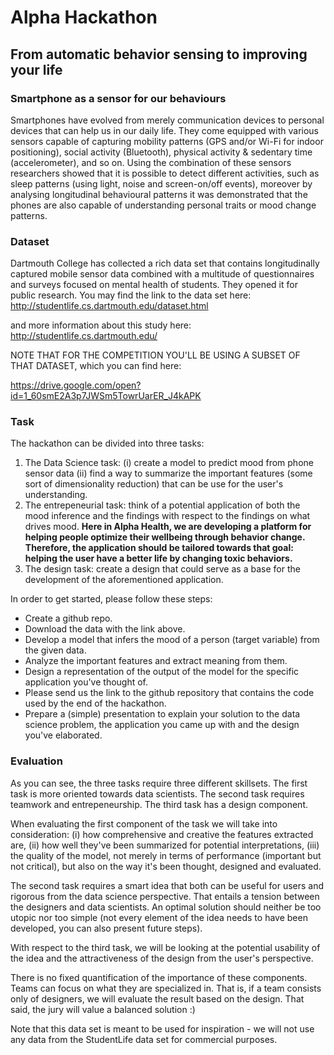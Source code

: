 # Alpha Hackathon

## From automatic behavior sensing to improving your life

### Smartphone as a sensor for our behaviours
 
Smartphones have evolved from merely communication devices to personal devices that can help us in our daily life. They come equipped with various sensors capable of capturing mobility patterns (GPS and/or Wi-Fi for indoor positioning), social activity (Bluetooth), physical activity & sedentary time (accelerometer), and so on. Using the combination of these sensors researchers showed that it is possible to detect different activities, such as sleep patterns (using light, noise and screen-on/off events), moreover by analysing longitudinal behavioural patterns it was demonstrated that the phones are also capable of understanding personal traits or mood change patterns.

### Dataset

Dartmouth College has collected a rich data set that contains longitudinally captured mobile sensor data combined with a multitude of questionnaires and surveys focused on mental health of students. They opened it for public research.
You may find the link to the data set here:
http://studentlife.cs.dartmouth.edu/dataset.html

and more information about this study here:
http://studentlife.cs.dartmouth.edu/

NOTE THAT FOR THE COMPETITION YOU'LL BE USING A SUBSET OF THAT DATASET, which you can find here:

https://drive.google.com/open?id=1_60smE2A3p7JWSm5TowrUarER_J4kAPK

### Task

The hackathon can be divided into three tasks:
1. The Data Science task: (i) create a model to predict mood from phone sensor data (ii) find a way to summarize the important features (some sort of dimensionality reduction) that can be use for the user's understanding.
2. The entrepeneurial task: think of a potential application of both the mood inference and the findings with respect to the findings on what drives mood. **Here in Alpha Health, we are developing a platform for helping people optimize their wellbeing through behavior change. Therefore, the application should be tailored towards that goal: helping the user have a better life by changing toxic behaviors.**
3. The design task: create a design that could serve as a base for the development of the aforementioned application.

In order to get started, please follow these steps:
- Create a github repo.
- Download the data with the link above.
- Develop a model that infers the mood of a person (target variable) from the given data.
- Analyze the important features and extract meaning from them.
- Design a representation of the output of the model for the specific application you've thought of.
- Please send us the link to the github repository that contains the code used by the end of the hackathon.
- Prepare a (simple) presentation to explain your solution to the data science problem, the application you came up with and the design you've elaborated.

### Evaluation

As you can see, the three tasks require three different skillsets. The first task is more oriented towards data scientists. The second task requires teamwork and entrepeneurship. The third task has a design component. 

When evaluating the first component of the task we will take into consideration: (i) how comprehensive and creative the features extracted are, (ii) how well they've been summarized for potential interpretations, (iii) the quality of the model, not merely in terms of performance (important but not critical), but also on the way it's been thought, designed and evaluated.

The second task requires a smart idea that both can be useful for users and rigorous from the data science perspective. That entails a tension between the designers and data scientists. An optimal solution should neither be too utopic nor too simple (not every element of the idea needs to have been developed, you can also present future steps).

With respect to the third task, we will be looking at the potential usability of the idea and the attractiveness of the design from the user's perspective.

There is no fixed quantification of the importance of these components. Teams can focus on what they are specialized in. That is, if a team consists only of designers, we will evaluate the result based on the design. That said, the jury will value a balanced solution :)

Note that this  data set is meant to be used for inspiration - we will not use any data from the StudentLife data set for commercial purposes.
